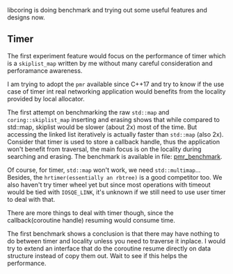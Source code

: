 libcoring is doing benchmark and trying out some useful features and designs now.

## Timer

The first experiment feature would focus on the performance of timer which is a `skiplist_map` written by me without
many careful consideration and perforamance awareness.

I am trying to adopt the `pmr` available since C++17 and try to know if the use case of timer int real networking
application would benefits from the locality provided by local allocator.

The first attempt on benchmarking the raw `std::map` and `coring::skiplist_map` inserting and erasing
shows that while compared to std::map, skiplist would be slower (about 2x) most of the time. But accessing the linked
list iteratively is actually faster than `std::map` (also 2x). Consider that timer is used to store a callback handle,
thus the application won't benefit from traversal, the main focus is on the locality during searching and erasing. The
benchmark is available in file: [pmr_benchmark](../test/pmr_benchmark.cpp).

Of course, for timer, `std::map` won't work, we need `std::multimap`... Besides, the `hrtimer(essentially an rbtree)` is
a good competitor too. We also haven't try timer wheel yet but since most operations with timeout would be tied
with `IOSQE_LINK`, it's unknown if we still need to use user timer to deal with that.

There are more things to deal with timer though, since the callback(coroutine handle) resuming would consume time.

The first benchmark shows a conclusion is that there may have nothing to do between timer and locality unless you need
to traverse it inplace. I would try to extend an interface that do the coroutine resume directly on data structure
instead of copy them out. Wait to see if this helps the performance. 